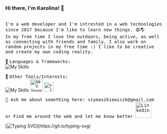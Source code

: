 ### Hi there, I'm Karolina! 👋
<!--[![Typing SVG](https://readme-typing-svg.demolab.com?font=Fira+Code&pause=1000&color=07F76C&width=435&lines=It's+great+to+have+you+here!)](https://git.io/typing-svg)-->
<br>
<samp>
I'm a web developer and I'm intrested in a web technologies since 2017 because I'm like to learn new things. 😄🌎 <br>
In my free time I love the outdoors, being active, as well as connecting with friends and family. I also work on random projects in my free time :)
I like to be creative and create my own coding reality.
</samp>

<br>




🔭 <samp>Languages & frameworks:</samp> <br>
![My Skills](https://skillicons.dev/icons?i=js,html,css,bootstrap,wordpress)

🔗 <samp>Other Tools/Interests:</samp><br>
![My Skills](https://skillicons.dev/icons?i=figma,github,git)
<code><img title="GIMP" alt="GNU Image Manipulation Program - GIMP" width="40px" src="https://cdn.jsdelivr.net/gh/devicons/devicon/icons/gimp/gimp-original.svg" /></code>
<code><img title="VS Code" alt="visual studio code" width="30px" src="https://cdn.jsdelivr.net/gh/devicons/devicon/icons/vscode/vscode-original.svg" /></code>

<samp>
💬 Ask me about something here: szymaszkiewiczk@gmail.com
<br> or 
Find me around the web and let me know better
<a target="_blank" href="https://www.linkedin.com/in/karolina-szymaszkiewicz-b2449b12a/"><img width="50px" src="https://i.ibb.co/y5PbksN/Linkedin.png" alt="Linkedin" border="0"></a>
</samp>

[![Typing SVG](https://readme-typing-svg.demolab.com?font=Fira+Code&pause=1000&color=07F76C&width=435&lines=Thanks+for+visting+my+profile!)](https://git.io/typing-svg) 
<!--
![Anurag's GitHub stats](https://github-readme-stats.vercel.app/api?username=karlasz&show_icons=true)
-->


<!--


Here are some ideas to get you started:

- 🔭 I’m currently working on ...
- 🌱 I’m currently learning ...
- 👯 I’m looking to collaborate on ...
- 🤔 I’m looking for help with ...
- 💬 Ask me about ...
- 📫 How to reach me: ...
- 😄 Pronouns: ...
- ⚡ Fun fact: ...
-->
